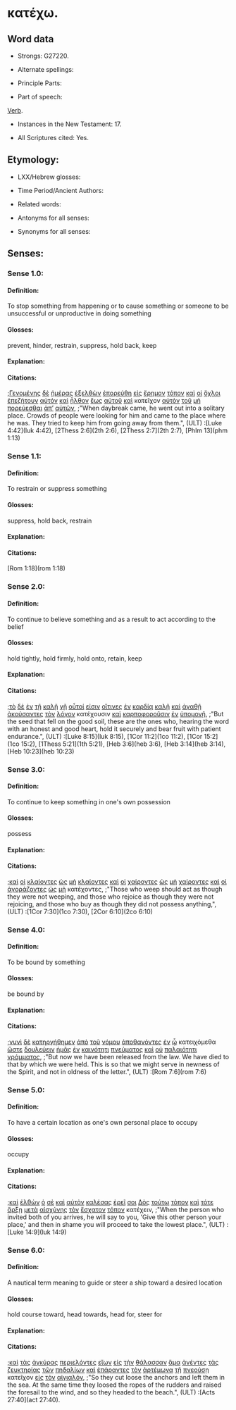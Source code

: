 # κατέχω.

<!-- Status: S2=Needs2ndReview -->
<!-- Lexica used for edits: BDAG, FFM, LN, BN, A-S -->

## Word data

* Strongs: G27220.


* Alternate spellings:

* Principle Parts: 

* Part of speech: 

[Verb](http://ugg.readthedocs.io/en/latest/verb.html). 

* Instances in the New Testament: 17.

* All Scriptures cited: Yes.

## Etymology: 

* LXX/Hebrew glosses: 

* Time Period/Ancient Authors: 

* Related words: 

* Antonyms for all senses:

* Synonyms for all senses: 

## Senses:

### Sense 1.0:

#### Definition: 

To stop something from happening or to cause something or someone to be unsuccessful or unproductive in doing something

#### Glosses:

prevent, hinder, restrain, suppress, hold back, keep

#### Explanation:

#### Citations:

;[Γενομένης](../G10960/01.md) [δὲ](../G11610/01.md) [ἡμέρας](../G22500/01.md) [ἐξελθὼν](../G18310/01.md) [ἐπορεύθη](../G41980/01.md) [εἰς](../G15190/01.md) [ἔρημον](../G20480/01.md) [τόπον](../G51170/01.md) [καὶ](../G25320/01.md) [οἱ](../G35880/01.md) [ὄχλοι](../G37930/01.md) [ἐπεζήτουν](../G19340/01.md) [αὐτόν](../G08460/01.md) [καὶ](../G25320/01.md) [ἦλθον](../G20640/01.md) [ἕως](../G21930/01.md) [αὐτοῦ](../G08460/01.md) [καὶ](../G25320/01.md) κατεῖχον [αὐτὸν](../G08460/01.md) [τοῦ](../G35880/01.md) [μὴ](../G33610/01.md) [πορεύεσθαι](../G41980/01.md) [ἀπ’](../G05750/01.md) [αὐτῶν](../G08460/01.md), 
;"When daybreak came, he went out into a solitary place. Crowds of people were looking for him and came to the place where he was. They tried to keep him from going away from them.",  (ULT)
:[Luke 4:42](luk 4:42),  [2Thess 2:6](2th 2:6), [2Thess 2:7](2th 2:7), [Phlm 13](phm 1:13)

### Sense 1.1:

#### Definition: 

To restrain or suppress something 

#### Glosses:

suppress, hold back, restrain

#### Explanation:

#### Citations:

[Rom 1:18](rom 1:18)

### Sense 2.0:

#### Definition: 

To continue to believe something and as a result to act according to the belief

#### Glosses:

hold tightly, hold firmly, hold onto, retain, keep

#### Explanation:

#### Citations:

;[τὸ](../G35880/01.md) [δὲ](../G11610/01.md) [ἐν](../G17220/01.md) [τῇ](../G35880/01.md) [καλῇ](../G25700/01.md) [γῇ](../G10930/01.md) [οὗτοί](../G37780/01.md) [εἰσιν](../G99999/01.md) [οἵτινες](../G37480/01.md) [ἐν](../G17220/01.md) [καρδίᾳ](../G25880/01.md) [καλῇ](../G25700/01.md) [καὶ](../G25320/01.md) [ἀγαθῇ](../G00180/01.md) [ἀκούσαντες](../G01910/01.md) [τὸν](../G35880/01.md) [λόγον](../G30560/01.md) κατέχουσιν [καὶ](../G25320/01.md) [καρποφοροῦσιν](../G25920/01.md) [ἐν](../G17220/01.md) [ὑπομονῇ](../G52810/01.md), 
;"But the seed that fell on the good soil, these are the ones who, hearing the word with an honest and good heart, hold it securely and bear fruit with patient endurance.",  (ULT)
:[Luke 8:15](luk 8:15),  [1Cor 11:2](1co 11:2),  [1Cor 15:2](1co 15:2),  [1Thess 5:21](1th 5:21),  [Heb 3:6](heb 3:6),  [Heb 3:14](heb 3:14),  [Heb 10:23](heb 10:23)

### Sense 3.0:

#### Definition: 

To continue to keep something in one's own possession 

#### Glosses:

possess

#### Explanation:

#### Citations:

;[καὶ](../G25320/01.md) [οἱ](../G35880/01.md) [κλαίοντες](../G27990/01.md) [ὡς](../G56130/01.md) [μὴ](../G33610/01.md) [κλαίοντες](../G27990/01.md) [καὶ](../G25320/01.md) [οἱ](../G35880/01.md) [χαίροντες](../G54630/01.md) [ὡς](../G56130/01.md) [μὴ](../G33610/01.md) [χαίροντες](../G54630/01.md) [καὶ](../G25320/01.md) [οἱ](../G35880/01.md) [ἀγοράζοντες](../G00590/01.md) [ὡς](../G56130/01.md) [μὴ](../G33610/01.md) κατέχοντες, 
;"Those who weep should act as though they were not weeping, and those who rejoice as though they were not rejoicing, and those who buy as though they did not possess anything,",  (ULT)
:[1Cor 7:30](1co 7:30),  [2Cor 6:10](2co 6:10)

### Sense 4.0:

#### Definition: 

To be bound by something 

#### Glosses:

be bound by

#### Explanation:

#### Citations:

;[νυνὶ](../G35680/01.md) [δὲ](../G11610/01.md) [κατηργήθημεν](../G26730/01.md) [ἀπὸ](../G05750/01.md) [τοῦ](../G35880/01.md) [νόμου](../G35510/01.md) [ἀποθανόντες](../G05990/01.md) [ἐν](../G17220/01.md) [ᾧ](../G37390/01.md) κατειχόμεθα [ὥστε](../G56200/01.md) [δουλεύειν](../G13980/01.md) [ἡμᾶς](../G14730/01.md) [ἐν](../G17220/01.md) [καινότητι](../G25380/01.md) [πνεύματος](../G41510/01.md) [καὶ](../G25320/01.md) [οὐ](../G37560/01.md) [παλαιότητι](../G38210/01.md) [γράμματος](../G11210/01.md), 
;"But now we have been released from the law. We have died to that by which we were held. This is so that we might serve in newness of the Spirit, and not in oldness of the letter.",  (ULT)
:[Rom 7:6](rom 7:6)

### Sense 5.0:

#### Definition: 

To have a certain location as one's own personal place to occupy

#### Glosses:

occupy

#### Explanation:

#### Citations:

;[καὶ](../G25320/01.md) [ἐλθὼν](../G20640/01.md) [ὁ](../G35880/01.md) [σὲ](../G47710/01.md) [καὶ](../G25320/01.md) [αὐτὸν](../G08460/01.md) [καλέσας](../G25640/01.md) [ἐρεῖ](../G30040/01.md) [σοι](../G47710/01.md) [Δὸς](../G13250/01.md) [τούτῳ](../G37780/01.md) [τόπον](../G51170/01.md) [καὶ](../G25320/01.md) [τότε](../G51190/01.md) [ἄρξῃ](../G99999/01.md) [μετὰ](../G33260/01.md) [αἰσχύνης](../G01520/01.md) [τὸν](../G35880/01.md) [ἔσχατον](../G20780/01.md) [τόπον](../G51170/01.md) κατέχειν, 
;"When the person who invited both of you arrives, he will say to you, 'Give this other person your place,' and then in shame you will proceed to take the lowest place.",  (ULT)
:[Luke 14:9](luk 14:9)

### Sense 6.0:

#### Definition: 

A nautical term meaning to guide or steer a ship toward a desired location 

#### Glosses:

hold course toward, head towards, head for, steer for

#### Explanation:

#### Citations:

;[καὶ](../G25320/01.md) [τὰς](../G35880/01.md) [ἀγκύρας](../G00450/01.md) [περιελόντες](../G40140/01.md) [εἴων](../G14390/01.md) [εἰς](../G15190/01.md) [τὴν](../G35880/01.md) [θάλασσαν](../G22810/01.md) [ἅμα](../G02600/01.md) [ἀνέντες](../G04470/01.md) [τὰς](../G35880/01.md) [ζευκτηρίας](../G22020/01.md) [τῶν](../G35880/01.md) [πηδαλίων](../G40790/01.md) [καὶ](../G25320/01.md) [ἐπάραντες](../G18690/01.md) [τὸν](../G35880/01.md) [ἀρτέμωνα](../G07360/01.md) [τῇ](../G35880/01.md) [πνεούσῃ](../G41540/01.md) κατεῖχον [εἰς](../G15190/01.md) [τὸν](../G35880/01.md) [αἰγιαλόν](../G01230/01.md), 
;"So they cut loose the anchors and left them in the sea. At the same time they loosed the ropes of the rudders and raised the foresail to the wind, and so they headed to the beach.",  (ULT)
:[Acts 27:40](act 27:40).
